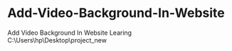 # Add-Video-Background-In-Website
Add Video Background In Website Learing 
C:\Users\hp\Desktop\project_new
